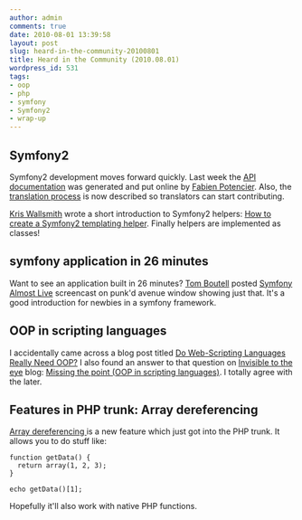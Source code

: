 ```yaml
---
author: admin
comments: true
date: 2010-08-01 13:39:58
layout: post
slug: heard-in-the-community-20100801
title: Heard in the Community (2010.08.01)
wordpress_id: 531
tags:
- oop
- php
- symfony
- Symfony2
- wrap-up
---
```


## Symfony2


Symfony2 development moves forward quickly. Last week the [API documentation](http://api.symfony-reloaded.org/PR2/) was generated and put online by [Fabien Potencier](http://twitter.com/fabpot). Also, the [translation process](http://docs.symfony-reloaded.org/contributing/documentation/translations.html) is now described so translators can start contributing.

[Kris Wallsmith](http://twitter.com/kriswallsmith) wrote a short introduction to Symfony2 helpers: [How to create a Symfony2 templating helper](http://kriswallsmith.net/post/878278731/how-to-create-a-symfony2-templating-helper). Finally helpers are implemented as classes!


## symfony application in 26 minutes


Want to see an application built in 26 minutes? [Tom Boutell](http://twitter.com/tommybgoode) posted [Symfony Almost Live](http://window.punkave.com/2010/07/30/symfony-almost-live/) screencast on punk'd avenue window showing just that. It's a good introduction for newbies in a symfony framework.


## OOP in scripting languages


I accidentally came across a blog post titled [Do Web-Scripting Languages Really Need OOP?](http://iamlearningphp.blogspot.com/2010/07/do-web-scripting-languages-really-need.html) I also found an answer to that question on [Invisible to the eye](http://giorgiosironi.blogspot.com) blog: [Missing the point (OOP in scripting languages)](http://giorgiosironi.blogspot.com/2010/07/missing-point-oop-in-scripting.html). I totally agree with the later.


## Features in PHP trunk: Array dereferencing


[Array dereferencing ](http://schlueters.de/blog/archives/138-Features-in-PHP-trunk-Array-dereferencing.html)is a new feature which just got into the PHP trunk. It allows you to do stuff like:

    
    function getData() {
      return array(1, 2, 3);
    }
    
    echo getData()[1];


Hopefully it'll also work with native PHP functions.
